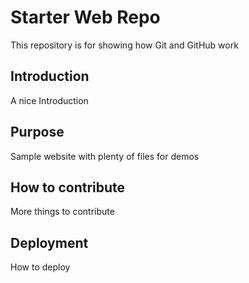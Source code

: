 # Starter Web Repo

This repository is for showing how Git and GitHub work

## Introduction

A nice Introduction

## Purpose

Sample website with plenty of files for demos

## How to contribute

More things to contribute

## Deployment

How to deploy
